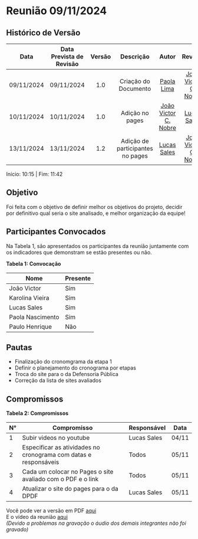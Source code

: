 # Reunião 09/11/2024

## Histórico de Versão
|    Data    | Data Prevista de Revisão | Versão |            Descrição             |                      Autor                       |                     Revisor                      |
| :--------: | :----------------------: | :----: | :------------------------------: | :----------------------------------------------: | :----------------------------------------------: |
| 09/11/2024 |        09/11/2024        |  1.0   |       Criação do Documento       |    [Paola Lima](https://github.com/paolaalim)    | [João Victor C. Nobre](https://github.com/Gam13) |
| 10/11/2024 |        10/11/2024        |  1.0   |         Adição no pages          | [João Victor C. Nobre](https://github.com/Gam13) |   [Lucas Sales](https://github.com/Lux-Sales)    |
| 13/11/2024 |        13/11/2024        |  1.2   | Adição de participantes no pages |   [Lucas Sales](https://github.com/Lux-Sales)    | [João Victor C. Nobre](https://github.com/Gam13) |


Início: 10:15 | Fim: 11:42

## Objetivo

Foi feita com o objetivo de definir melhor os objetivos do projeto, decidir por definitivo qual seria o site analisado, e melhor organização da equipe!

## Participantes Convocados
Na Tabela 1, são apresentados os participantes da reunião juntamente com os indicadores que demonstram se estão presentes ou não.

**Tabela 1: Convocação**

| Nome             | Presente |
| ---------------- | -------- |
| João Victor      | Sim      |
| Karolina Vieira  | Sim      |
| Lucas Sales      | Sim      |
| Paola Nascimento | Sim      |
| Paulo Henrique   | Não      |

## Pautas

- Finalização do cronomgrama da etapa 1
- Definir o planejamento do cronograma por etapas
- Troca do site para o da Defensoria Pública
- Correção da lista de sites avaliados

## Compromissos

**Tabela 2: Compromissos**

| N°  | Compromisso                                                      | Responsável | Data  |
| --- | ---------------------------------------------------------------- | ----------- | ----- |
| 1   | Subir videos no youtube                                          | Lucas Sales | 04/11 |
| 2   | Especificar as atividades no cronograma com datas e responsáveis | Todos       | 05/11 |
| 3   | Cada um colocar no Pages o site avaliado com o PDF e o link      | Todos       | 05/11 |
| 4   | Atualizar o site do pages para o da DPDF                         | Lucas Sales | 05/11 |


Você pode ver a versão em PDF [aqui](../assets/atas/DPDF_AtaReuniao_20241109_02.docx.pdf)</br>
E o vídeo da reunião [aqui](https://youtu.be/JYcHX3hlSbg)<br/>
_(Devido a problemas na gravação o áudio dos demais integrantes não foi gravado)_
